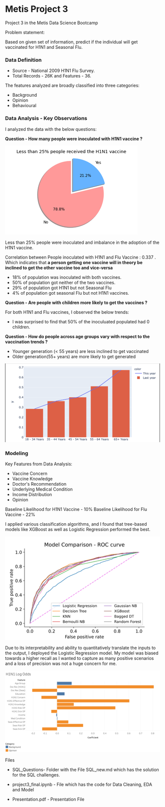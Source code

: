 # Metis Project 3 
Project 3 in the Metis Data Science Bootcamp

Problem statement: 

Based on given set of information, predict if the individual will get vaccinated for H1N1 and Seasonal Flu. 

### Data Definition

* Source - National 2009 H1N1 Flu Survey.
* Total Records - 26K and Features - 36.

The features analyzed are broadly classified into three categories:

* Background 
* Opinion 
* Behavioural 

### Data Analysis - Key Observations

I analyzed the data with the below questions:

**Question - How many people were inoculated with H1N1 vaccine ?**

![](https://github.com/anubhavpar/Project_3/blob/main/Images/H1n1pie.png) 

Less than 25% people were inoculated and imbalance in the adoption of the H1N1 vaccine.

Correlation between People inoculated with H1N1 and Flu Vaccine : 0.337 . Which indicates that **a person getting one vaccine will in theory be inclined to get the other vaccine too and vice-versa**

* 18% of population was inoculated with both vaccines.
* 50% of population got neither of the two vaccines.
* 29% of population got H1N1 but not Seasonal Flu
* 4% of population got seasonal Flu but not H1N1 vaccines.

**Question - Are people with children more likely to get the vaccines ?**

For both H1N1 and Flu vaccines, I observed the below trends:
* I was surprised to find that 50% of the inoculuated populated had 0 children.

**Question - How do people across age groups vary with respect to the vaccination trends ?**

* Younger generation (< 55 years) are less inclined to get vaccinated 
* Older generation(55+ years) are more likely to get generated 


![](https://github.com/anubhavpar/Project_3/blob/main/Images/agetrend.png)

### Modeling

Key Features from Data Analysis:
* Vaccine Concern
* Vaccine Knowledge
* Doctor's Recommendation
* Underlying Medical Condition
* Income Distribution
* Opinion

Baseline Likelihood for H1N1 Vaccine - 10%
Baseline Likelihood for Flu Vaccine  - 22%

I applied various classification algorithms, and I found that tree-based models like XGBoost as well as Logistic Regression performed the best.

![](https://github.com/anubhavpar/Project_3/blob/main/Images/model_comp_roc.svg)

Due to its interpretability and ability to quantitatively translate the inputs to the output, I deployed the Logistic Regression model. My model was biased towards a higher recall as I wanted to capture as many positive scenarios and a loss of precision was not a huge concern for me.

![](https://github.com/anubhavpar/Project_3/blob/main/Images/H1N1_LO_UPD.png)

Files
* SQL_Questions- Folder with the File SQL_new.md which has the solution for the SQL challenges.

* project3_final.ipynb - File which has the code for Data Cleaning, EDA and Model

* Presentation.pdf - Presentation File 
